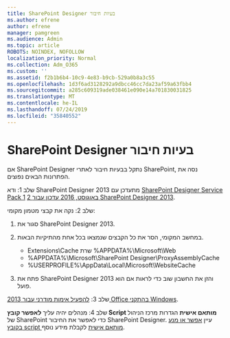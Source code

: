 ```yaml
---
title: SharePoint Designer בעיות חיבור
ms.author: efrene
author: efrene
manager: pamgreen
ms.audience: Admin
ms.topic: article
ROBOTS: NOINDEX, NOFOLLOW
localization_priority: Normal
ms.collection: Adm_O365
ms.custom: ''
ms.assetid: f2b1b6b4-10c9-4e83-b9cb-529a0b8a3c55
ms.openlocfilehash: 1d3f6ad3128292a9dbcc46cc7da23af59a63fbb4
ms.sourcegitcommit: a285c609319ade038461e090e14a701830031825
ms.translationtype: MT
ms.contentlocale: he-IL
ms.lasthandoff: 07/24/2019
ms.locfileid: "35840552"
---
```

# <a name="sharepoint-designer-connection-issues"></a>SharePoint Designer בעיות חיבור 

אם SharePoint Designer נתקל בבעיות חיבור לאתרי SharePoint, נסה את הפתרונות הבאים נפוצים.

שלב 1: ודא SharePoint Designer 2013 מתעדכן עם [SharePoint Designer Service Pack 1](https://support.microsoft.com/help/2817441/description-of-microsoft-sharepoint-designer-2013-service-pack-1-sp1) [2 באוגוסט, 2016 עדכון עבור SharePoint Designer 2013](https://support.microsoft.com/help/3114721/august-2-2016-update-for-sharepoint-designer-2013-kb3114721).



שלב 2: נקה את קבצי מטמון מקומי:

1. סגור את SharePoint Designer 2013.

2. במחשב המקומי, הסר את כל הקבצים שנמצאו בכל אחת מהתיקיות הבאות.

    - Extensions\Cache שרת %APPDATA%\Microsoft\Web
    - %APPDATA%\Microsoft\SharePoint Designer\ProxyAssemblyCache
    - %USERPROFILE%\AppData\Local\Microsoft\WebsiteCache

3. פתח את SharePoint Designer 2013 והזן את החשבון שוב כדי לראות אם הוא פועל.

שלב 3: [להפעיל אימות מודרני עבור 2013 Office בהתקני Windows](https://docs.microsoft.com/office365/admin/security-and-compliance/enable-modern-authentication?redirectSourcePath=/article/Enable-Modern-Authentication-for-Office-2013-on-Windows-devices-7dc1c01a-090f-4971-9677-f1b192d6c910&view=o365-worldwide).

שלב 4: מנהלים יהיה עליך **לאפשר קובץ Script מותאם אישית** הגדרות מרכז הניהול של SharePoint כדי לאפשר את החיבור SharePoint Designer. עיין [אפשר או מנע בקובץ script מותאם אישית](https://docs.microsoft.com/sharepoint/allow-or-prevent-custom-script) לקבלת מידע נוסף.


